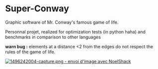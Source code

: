 # Super-Conway
Graphic software of Mr. Conway's famous game of life.

Personnal projet, realized for optimization tests (in python haha) and benchmarks in comparison to other languages

<strong>warn bug :</strong> elements at a distance <2 from the edges do not respect the rules of the game of life.

<a href="https://www.noelshack.com/2017-22-1496242004-capture.png"><img src="https://image.noelshack.com/minis/2017/22/1496242004-capture.png" border="0" alt="1496242004-capture.png - envoi d'image avec NoelShack" title="1496242004-capture.png"/></a>
